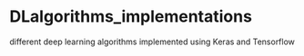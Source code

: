 # DLalgorithms_implementations
different deep learning algorithms implemented using Keras and Tensorflow
